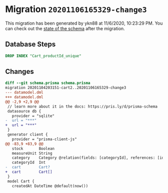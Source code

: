 # Migration `20201106165329-change3`

This migration has been generated by ykn88 at 11/6/2020, 10:23:29 PM.
You can check out the [state of the schema](./schema.prisma) after the migration.

## Database Steps

```sql
DROP INDEX "Cart_productId_unique"
```

## Changes

```diff
diff --git schema.prisma schema.prisma
migration 20201104203151-cart2..20201106165329-change3
--- datamodel.dml
+++ datamodel.dml
@@ -2,9 +2,9 @@
 // learn more about it in the docs: https://pris.ly/d/prisma-schema
 datasource db {
   provider = "sqlite"
-  url = "***"
+  url = "***"
 }
 generator client {
   provider = "prisma-client-js"
@@ -83,9 +83,9 @@
   stock       Boolean  
   measureUnit String   
   category    Category @relation(fields: [categoryId], references: [id])
   categoryId  Int  
-  cart        Cart?    
+  cart        Cart[]    
 }
 model Cart {
   createdAt DateTime @default(now())
```


